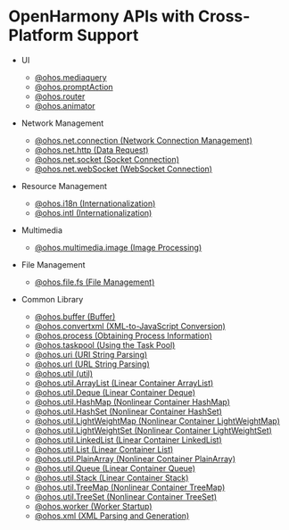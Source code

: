 # OpenHarmony APIs with Cross-Platform Support
- UI
  - [@ohos.mediaquery](https://gitee.com/openharmony/docs/blob/master/en/application-dev/reference/apis/js-apis-mediaquery.md)
  - [@ohos.promptAction](https://gitee.com/openharmony/docs/blob/master/en/application-dev/reference/apis/js-apis-promptAction.md)
  - [@ohos.router](https://gitee.com/openharmony/docs/blob/master/en/application-dev/reference/apis/js-apis-router.md)
  - [@ohos.animator](https://gitee.com/openharmony/docs/blob/master/zh-cn/application-dev/reference/apis/js-apis-animator.md)

- Network Management
  - [@ohos.net.connection (Network Connection Management)](js-apis-net-connection.md)
  - [@ohos.net.http (Data Request)](js-apis-http.md)
  - [@ohos.net.socket (Socket Connection)](js-apis-socket.md)
  - [@ohos.net.webSocket (WebSocket Connection)](js-apis-webSocket.md)

- Resource Management
  - [@ohos.i18n (Internationalization)](js-apis-i18n.md)
  - [@ohos.intl (Internationalization)](js-apis-intl.md)

- Multimedia
  - [@ohos.multimedia.image (Image Processing)](js-apis-image.md)

- File Management
  - [@ohos.file.fs (File Management)](js-apis-file-fs.md)

- Common Library
  - [@ohos.buffer (Buffer)](js-apis-buffer.md)
  - [@ohos.convertxml (XML-to-JavaScript Conversion)](js-apis-convertxml.md)
  - [@ohos.process (Obtaining Process Information)](js-apis-process.md)
  - [@ohos.taskpool (Using the Task Pool)](js-apis-taskpool.md)
  - [@ohos.uri (URI String Parsing)](js-apis-uri.md)
  - [@ohos.url (URL String Parsing)](js-apis-url.md)
  - [@ohos.util (util)](js-apis-util.md)
  - [@ohos.util.ArrayList (Linear Container ArrayList)](js-apis-arraylist.md)
  - [@ohos.util.Deque (Linear Container Deque)](js-apis-deque.md)
  - [@ohos.util.HashMap (Nonlinear Container HashMap)](js-apis-hashmap.md)
  - [@ohos.util.HashSet (Nonlinear Container HashSet)](js-apis-hashset.md)
  - [@ohos.util.LightWeightMap (Nonlinear Container LightWeightMap)](js-apis-lightweightmap.md)
  - [@ohos.util.LightWeightSet (Nonlinear Container LightWeightSet)](js-apis-lightweightset.md)
  - [@ohos.util.LinkedList (Linear Container LinkedList)](js-apis-linkedlist.md)
  - [@ohos.util.List (Linear Container List)](js-apis-list.md)
  - [@ohos.util.PlainArray (Nonlinear Container PlainArray)](js-apis-plainarray.md)
  - [@ohos.util.Queue (Linear Container Queue)](js-apis-queue.md)
  - [@ohos.util.Stack (Linear Container Stack)](js-apis-stack.md)
  - [@ohos.util.TreeMap (Nonlinear Container TreeMap)](js-apis-treemap.md)
  - [@ohos.util.TreeSet (Nonlinear Container TreeSet)](js-apis-treeset.md)
  - [@ohos.worker (Worker Startup)](js-apis-worker.md)
  - [@ohos.xml (XML Parsing and Generation)](js-apis-xml.md)
